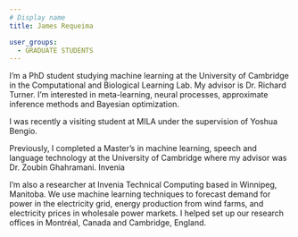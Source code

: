 ```yaml
---
# Display name
title: James Requeima

user_groups:
  - GRADUATE STUDENTS
---
```


I’m a PhD student studying machine learning at the University of Cambridge in the Computational and Biological Learning Lab. My advisor is Dr. Richard Turner. I’m interested in meta-learning, neural processes, approximate inference methods and Bayesian optimization.

I was recently a visiting student at MILA under the supervision of Yoshua Bengio.

Previously, I completed a Master’s in machine learning, speech and language technology at the University of Cambridge where my advisor was Dr. Zoubin Ghahramani.
Invenia

I’m also a researcher at Invenia Technical Computing based in Winnipeg, Manitoba. We use machine learning techniques to forecast demand for power in the electricity grid, energy production from wind farms, and electricity prices in wholesale power markets. I helped set up our research offices in Montréal, Canada and Cambridge, England.